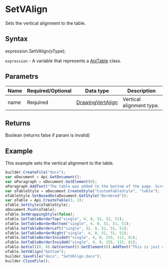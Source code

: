 # SetVAlign

Sets the vertical alignment to the table.

## Syntax

expression.SetVAlign(sType);

`expression` - A variable that represents a [ApiTable](../ApiTable.md) class.

## Parametrs

| **Name** | **Required/Optional** | **Data type** | **Description** |
| ------------- | ------------- | ------------- | ------------- |
| name | Required | [DrawingVertAlign](../../../Enumerations/DrawingVertAlign.md) | Vertical alignment type. |

## Returns

Boolean (returns false if param is invalid)

## Example

This example sets the vertical alignment to the table.

```javascript
builder.CreateFile("docx");
var oDocument = Api.GetDocument();
var oParagraph = oDocument.GetElement(0);
oParagraph.AddText("The table was added to the bottom of the page. Scroll down to see it."); 
var oTableStyle = oDocument.CreateStyle("CustomTableStyle", "table");
oTableStyle.SetBasedOn(oDocument.GetStyle("Bordered"));
var oTable = Api.CreateTable(3, 3);
oTable.SetStyle(oTableStyle);
oDocument.Push(oTable);
oTable.SetWrappingStyle(false);
oTable.SetTableBorderTop("single", 4, 0, 51, 51, 51);
oTable.SetTableBorderBottom("single", 4, 0, 51, 51, 51);
oTable.SetTableBorderLeft("single", 32, 0, 51, 51, 51);
oTable.SetTableBorderRight("single", 4, 0, 51, 51, 51);
oTable.SetTableBorderInsideV("single", 4, 0, 255, 111, 61);
oTable.SetTableBorderInsideH("single", 4, 0, 255, 111, 61);
oTable.GetCell(0, 0).GetContent().GetElement(0).AddText("This is just a sample text.");
oTable.SetVAlign("bottom");
builder.SaveFile("docx", "SetVAlign.docx");
builder.CloseFile();
```